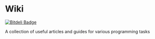 Wiki
====
[![Bitdeli Badge](https://d2weczhvl823v0.cloudfront.net/minhhh/minhhh.github.io/trend.png)](https://bitdeli.com/free "Bitdeli Badge")

A collection of useful articles and guides for various programming tasks
